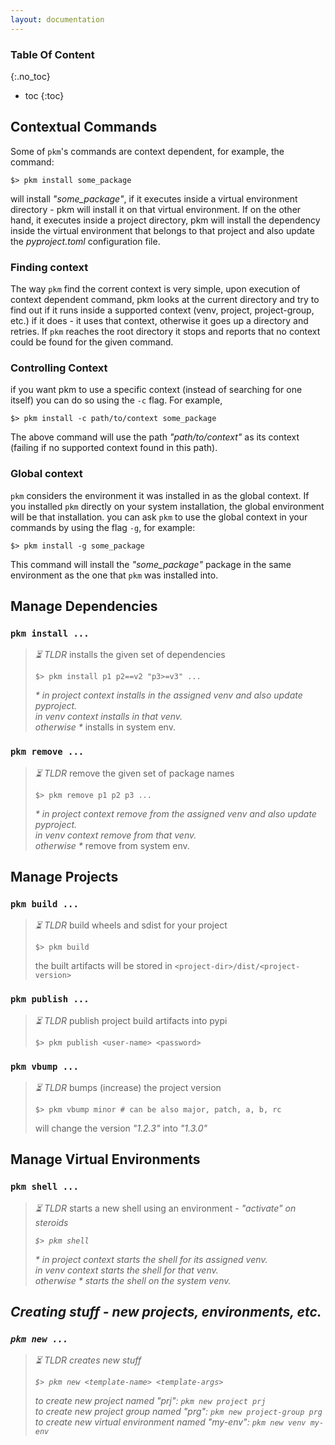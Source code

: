 ```yaml
---
layout: documentation
---
```


### Table Of Content
{:.no_toc}

* toc 
{:toc}

## Contextual Commands
Some of `pkm`'s commands are context dependent, for example, the command:
```console
$> pkm install some_package
```
will install <i str>"some_package"</i>, if it executes inside a virtual environment directory - pkm will install it on that virtual environment.
If on the other hand, it executes inside a project directory, pkm will install the dependency inside the virtual environment that belongs to that 
project and also update the <i> pyproject.toml </i> configuration file. 

### Finding context
The way `pkm` find the corrent context is very simple, upon execution of context dependent command, pkm looks at the current directory and try to find 
out if it runs inside a supported context (venv, project, project-group, etc.) if it does - it uses that context, otherwise it goes up a directory and retries.
If `pkm` reaches the root directory it stops and reports that no context could be found for the given command.

### Controlling Context 
if you want pkm to use a specific context (instead of searching for one itself) you can do so using the `-c` flag. For example,
```console
$> pkm install -c path/to/context some_package
```
The above command will use the path <i str>"path/to/context"</i> as its context (failing if no supported context found in this path).

### Global context
`pkm` considers the environment it was installed in as the global context. 
 If you installed `pkm` directly on your system installation, the global environment will be that installation.
you can ask `pkm` to use the global context in your commands by using the flag `-g`, for example:
```console
$> pkm install -g some_package
```
This command will install the <i str>"some_package"</i> package in the same environment as the one that `pkm` was installed into.

## Manage Dependencies

### `pkm install ...`

> <i tag>⏳ TLDR</i> installs the given set of dependencies <br>
> ```console
> $> pkm install p1 p2==v2 "p3>=v3" ...
> ```
> <i case>* in project context *</i> installs in the assigned venv and also update pyproject. <br>
> <i case>* in venv context *</i> installs in that venv. <br>
> <i case>* otherwise *</i> installs in system env.

### `pkm remove ...`

> <i tag>⏳ TLDR</i> remove the given set of package names <br>
> ```console
> $> pkm remove p1 p2 p3 ...
> ```
> <i case>* in project context *</i> remove from the assigned venv and also update pyproject. <br>
> <i case>* in venv context *</i> remove from that venv. <br>
> <i case>* otherwise *</i> remove from system env.

## Manage Projects

### `pkm build ...`

> <i tag>⏳ TLDR</i> build wheels and sdist for your project <br>
> ```console
> $> pkm build
> ```
> the built artifacts will be stored in `<project-dir>/dist/<project-version>`

### `pkm publish ...`

> <i tag>⏳ TLDR</i> publish project build artifacts into pypi <br>
> ```console
> $> pkm publish <user-name> <password>
> ```

### `pkm vbump ...`

> <i tag>⏳ TLDR</i> bumps (increase) the project version <br>
> ```console
> $> pkm vbump minor # can be also major, patch, a, b, rc
> ```
> will change the version <i str>"1.2.3"</i> into <i str>"1.3.0"</i>

## Manage Virtual Environments

### `pkm shell ...`

> <i tag>⏳ TLDR</i> starts a new shell using an environment - <i str>"activate"<i> on steroids <br>
> ```console
> $> pkm shell
> ```
> <i case>* in project context *</i> starts the shell for its assigned venv. <br>
> <i case>* in venv context *</i> starts the shell for that venv. <br>
> <i case>* otherwise *</i> starts the shell on the system venv.

## Creating stuff - new projects, environments, etc.

### `pkm new ...`

> <i tag>⏳ TLDR</i> creates new stuff <br>
> ```console
> $> pkm new <template-name> <template-args>
> ``` 
> to create new project named <i str>"prj"</i>:  `pkm new project prj` <br>
> to create new project group named <i str>"prg"</i>: `pkm new project-group prg` <br>
> to create new virtual environment named <i str>"my-env"</i>: `pkm new venv my-env` <br>


